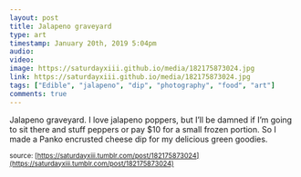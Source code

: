 ```yaml
---
layout: post
title: Jalapeno graveyard
type: art
timestamp: January 20th, 2019 5:04pm
audio: 
video: 
image: https://saturdayxiii.github.io/media/182175873024.jpg
link: https://saturdayxiii.github.io/media/182175873024.jpg
tags: ["Edible", "jalapeno", "dip", "photography", "food", "art"]
comments: true
---
```

Jalapeno graveyard.
I love jalapeno poppers, but I’ll be damned if I’m going to sit there and stuff peppers or pay $10 for a small frozen portion.
So I made a Panko encrusted cheese dip for my delicious green goodies.
 
  
<small>source: [https://saturdayxiii.tumblr.com/post/182175873024](https://saturdayxiii.tumblr.com/post/182175873024)</small>